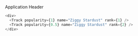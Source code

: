 Application Header

```js
<div>
  <Track popularity={1} name="Ziggy Stardust" rank={1} />
  <Track popularity={0.5} name="Ziggy Stardust" rank={2} />
</div>
```
